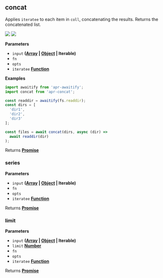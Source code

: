 <!-- Generated by documentation.js. Update this documentation by updating the source code. -->

## concat

<a id="concat"></a> Applies `iteratee` to each item in `coll`, concatenating the
results. Returns the concatenated list.

[![](https://img.shields.io/npm/v/apr-concat.svg?style=flat-square)](https://www.npmjs.com/package/apr-concat)
[![](https://img.shields.io/npm/l/apr-concat.svg?style=flat-square)](https://www.npmjs.com/package/apr-concat)

**Parameters**

* `input`
  **([Array](https://developer.mozilla.org/en-US/docs/Web/JavaScript/Reference/Global_Objects/Array)
  \|
  [Object](https://developer.mozilla.org/en-US/docs/Web/JavaScript/Reference/Global_Objects/Object)
  | Iterable)**
* `fn`
* `opts`
* `iteratee`
  **[Function](https://developer.mozilla.org/en-US/docs/Web/JavaScript/Reference/Statements/function)**

**Examples**

```javascript
import awaitify from 'apr-awaitify';
import concat from 'apr-concat';

const readdir = awaitify(fs.readdir);
const dirs = [
  'dir1',
  'dir2',
  'dir3'
];

const files = await concat(dirs, async (dir) =>
  await readdir(dir)
);
```

Returns
**[Promise](https://developer.mozilla.org/en-US/docs/Web/JavaScript/Reference/Global_Objects/Promise)**

### series

**Parameters**

* `input`
  **([Array](https://developer.mozilla.org/en-US/docs/Web/JavaScript/Reference/Global_Objects/Array)
  \|
  [Object](https://developer.mozilla.org/en-US/docs/Web/JavaScript/Reference/Global_Objects/Object)
  | Iterable)**
* `fn`
* `opts`
* `iteratee`
  **[Function](https://developer.mozilla.org/en-US/docs/Web/JavaScript/Reference/Statements/function)**

Returns
**[Promise](https://developer.mozilla.org/en-US/docs/Web/JavaScript/Reference/Global_Objects/Promise)**

### limit

**Parameters**

* `input`
  **([Array](https://developer.mozilla.org/en-US/docs/Web/JavaScript/Reference/Global_Objects/Array)
  \|
  [Object](https://developer.mozilla.org/en-US/docs/Web/JavaScript/Reference/Global_Objects/Object)
  | Iterable)**
* `limit`
  **[Number](https://developer.mozilla.org/en-US/docs/Web/JavaScript/Reference/Global_Objects/Number)**
* `fn`
* `opts`
* `iteratee`
  **[Function](https://developer.mozilla.org/en-US/docs/Web/JavaScript/Reference/Statements/function)**

Returns
**[Promise](https://developer.mozilla.org/en-US/docs/Web/JavaScript/Reference/Global_Objects/Promise)**

